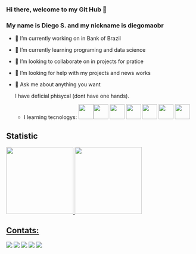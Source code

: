 ### Hi there, welcome to my Git Hub 👋
### My name is Diego S. and my nickname is diegomaobr

- 🔭 I’m currently working on in Bank of Brazil
- 🌱 I’m currently learning programing and data science
- 👯 I’m looking to collaborate on in projects for pratice
- 🤔 I’m looking for help with my projects and news works
- 💬 Ask me about anything you want

  I have deficial phisycal (dont have one hands).

  - I learning tecnologys:
<img loading="lazy" src="https://cdn.jsdelivr.net/gh/devicons/devicon/icons/git/git-original.svg" width="40" height="40"/><img loading="lazy" src="https://cdn.jsdelivr.net/gh/devicons/devicon/icons/java/java-original.svg" width="40" height="40"/> <img loading="lazy" src="https://cdn.jsdelivr.net/gh/devicons/devicon/icons/linux/linux-original.svg" width="40" height="40"/>
            <img src="https://cdn.jsdelivr.net/gh/devicons/devicon/icons/javascript/javascript-original.svg" width="40" height="40" />
            <img src="https://cdn.jsdelivr.net/gh/devicons/devicon/icons/html5/html5-original.svg" width="40" height="40"/>
            <img src="https://cdn.jsdelivr.net/gh/devicons/devicon/icons/php/php-original.svg" width="40" height="40"/>
            <img src="https://cdn.jsdelivr.net/gh/devicons/devicon/icons/python/python-original-wordmark.svg" width="40" height="40" />
          
          
          
          
## Statistic
<div>
<a href="https://github.com/diegomaobr">
<img loading="lazy" height="180em" src="https://github-readme-stats.vercel.app/api/top-langs/?username=diegomaobr&layout=compact&langs_count=7&theme=dracula"/>
<img loading="lazy" height="180em" src="https://github-readme-stats.vercel.app/api?username=diegomaobr&show_icons=true&theme=dracula&include_all_commits=true&count_private=true"/>
</div>


## Contats:

<div>
<a href="https://www.youtube.com/channel/UCDU9rCv__wFX15oW6om5BAg" target="_blank"><img loading="lazy" src="https://img.shields.io/badge/YouTube-FF0000?style=for-the-badge&logo=youtube&logoColor=white" target="_blank"></a>
<a href="https://www.instagram.com/dieguitomaozinha/" target="_blank"><img loading="lazy" src="https://img.shields.io/badge/-Instagram-%23E4405F?style=for-the-badge&logo=instagram&logoColor=white" target="_blank"></a>
<a href="https://www.twitch.tv/diegomaobr2" target="_blank"><img loading="lazy" src="https://img.shields.io/badge/Twitch-9146FF?style=for-the-badge&logo=twitch&logoColor=white" target="_blank"></a>
<a href = "diegosanguanini@gmail.com"><img loading="lazy" src="https://img.shields.io/badge/Gmail-D14836?style=for-the-badge&logo=gmail&logoColor=white" target="_blank"></a>
<a href="https://www.linkedin.com/in/diego-sanguanini-51ba92172/" target="_blank"><img loading="lazy" src="https://img.shields.io/badge/-LinkedIn-%230077B5?style=for-the-badge&logo=linkedin&logoColor=white" target="_blank"></a>   
</div>
